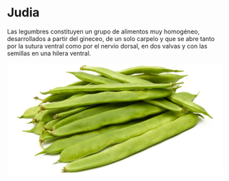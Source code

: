 # Judia

Las legumbres constituyen un grupo de alimentos muy homogéneo, desarrollados a partir del gineceo, de un solo carpelo y que se abre tanto por la sutura ventral como por el nervio dorsal, en dos valvas y con las semillas en una hilera ventral. 

![Screenshot](img/judia.jpg)

